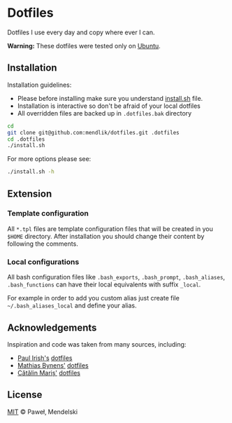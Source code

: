# Dotfiles

Dotfiles I use every day and copy where ever I can.

**Warning:** These dotfiles were tested only on [Ubuntu](http://www.ubuntu.com/).

## Installation

Installation guidelines:

* Please before installing make sure you understand [install.sh](install.sh#L105) file.
* Installation is interactive so don't be afraid of your local dotfiles
* All overridden files are backed up in `.dotfiles.bak` directory

```sh
cd
git clone git@github.com:mendlik/dotfiles.git .dotfiles
cd .dotfiles
./install.sh
```

For more options please see:
```sh
./install.sh -h
```

## Extension

### Template configuration

All `*.tpl` files are template configuration files that will be created in you `$HOME` directory.
After installation you should change their content by following the comments.

### Local configurations

All bash configuration files like `.bash_exports`, `.bash_prompt`, `.bash_aliases`, `.bash_functions`
can have their local equivalents with suffix `_local`.

For example in order to add you custom alias just create file `~/.bash_aliases_local` and define your alias.

## Acknowledgements

Inspiration and code was taken from many sources, including:

* [Paul Irish's](https://github.com/paulirish)
  [dotfiles](https://github.com/paulirish/dotfiles)
* [Mathias Bynens'](https://github.com/mathiasbynens)
  [dotfiles](https://github.com/mathiasbynens/dotfiles)
* [Cătălin Mariș'](https://github.com/alrra)
  [dotfiles](https://github.com/alrra/dotfiles)

## License

[MIT](LICENSE) © Paweł‚ Mendelski
